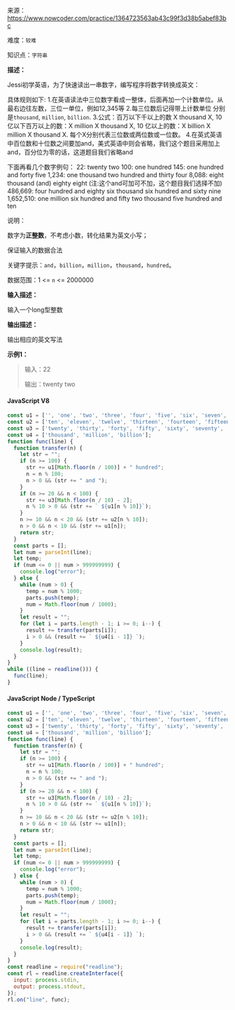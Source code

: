 来源：<https://www.nowcoder.com/practice/1364723563ab43c99f3d38b5abef83bc>

难度：`较难`

知识点：`字符串`

**描述：**

Jessi初学英语，为了快速读出一串数字，编写程序将数字转换成英文：

具体规则如下:
1.在英语读法中三位数字看成一整体，后面再加一个计数单位。从最右边往左数，三位一单位，例如12,345等
2.每三位数后记得带上计数单位 分别是`thousand`, `million`, `billion`.
3.公式：百万以下千以上的数 X thousand X, 10亿以下百万以上的数：X million X thousand X, 10 亿以上的数：X billion X million X thousand X. 每个X分别代表三位数或两位数或一位数。
4.在英式英语中百位数和十位数之间要加and，美式英语中则会省略，我们这个题目采用加上and，百分位为零的话，这道题目我们省略and

下面再看几个数字例句：
22: twenty two
100:  one hundred
145:  one hundred and forty five
1,234:  one thousand two hundred and thirty four
8,088:  eight thousand (and) eighty eight (注:这个and可加可不加，这个题目我们选择不加)
486,669:  four hundred and eighty six thousand six hundred and sixty nine
1,652,510:  one million six hundred and fifty two thousand five hundred and ten

说明：

数字为**正整数**，不考虑小数，转化结果为英文小写；

保证输入的数据合法

关键字提示：`and`，`billion`，`million`，`thousand`，`hundred`。

数据范围：1 <= `n` <= 2000000

**输入描述：**

输入一个long型整数

**输出描述：**

输出相应的英文写法

**示例1：**

> 输入：22
>
> 输出：twenty two

<!-- tabs:start -->

#### **JavaScript V8**

```javascript
const u1 = ['', 'one', 'two', 'three', 'four', 'five', 'six', 'seven', 'eight', 'nine'];
const u2 = ['ten', 'eleven', 'twelve', 'thirteen', 'fourteen', 'fifteen', 'sixteen', 'seventeen', 'eighteen', 'nineteen'];
const u3 = ['twenty', 'thirty', 'forty', 'fifty', 'sixty', 'seventy', 'eighty', 'ninety'];
const u4 = ['thousand', 'million', 'billion'];
function func(line) {
  function transfer(n) {
    let str = "";
    if (n >= 100) {
      str += u1[Math.floor(n / 100)] + " hundred";
      n = n % 100;
      n > 0 && (str += " and ");
    }
    if (n >= 20 && n < 100) {
      str += u3[Math.floor(n / 10) - 2];
      n % 10 > 0 && (str += ` ${u1[n % 10]}`);
    }
    n >= 10 && n < 20 && (str += u2[n % 10]);
    n > 0 && n < 10 && (str += u1[n]);
    return str;
  }
  const parts = [];
  let num = parseInt(line);
  let temp;
  if (num <= 0 || num > 999999999) {
    console.log("error");
  } else {
    while (num > 0) {
      temp = num % 1000;
      parts.push(temp);
      num = Math.floor(num / 1000);
    }
    let result = "";
    for (let i = parts.length - 1; i >= 0; i--) {
      result += transfer(parts[i]);
      i > 0 && (result += ` ${u4[i - 1]} `);
    }
    console.log(result);
  }
}
while ((line = readline())) {
  func(line);
}
```

#### **JavaScript Node / TypeScript**

```javascript
const u1 = ['', 'one', 'two', 'three', 'four', 'five', 'six', 'seven', 'eight', 'nine'];
const u2 = ['ten', 'eleven', 'twelve', 'thirteen', 'fourteen', 'fifteen', 'sixteen', 'seventeen', 'eighteen', 'nineteen'];
const u3 = ['twenty', 'thirty', 'forty', 'fifty', 'sixty', 'seventy', 'eighty', 'ninety'];
const u4 = ['thousand', 'million', 'billion'];
function func(line) {
  function transfer(n) {
    let str = "";
    if (n >= 100) {
      str += u1[Math.floor(n / 100)] + " hundred";
      n = n % 100;
      n > 0 && (str += " and ");
    }
    if (n >= 20 && n < 100) {
      str += u3[Math.floor(n / 10) - 2];
      n % 10 > 0 && (str += ` ${u1[n % 10]}`);
    }
    n >= 10 && n < 20 && (str += u2[n % 10]);
    n > 0 && n < 10 && (str += u1[n]);
    return str;
  }
  const parts = [];
  let num = parseInt(line);
  let temp;
  if (num <= 0 || num > 999999999) {
    console.log("error");
  } else {
    while (num > 0) {
      temp = num % 1000;
      parts.push(temp);
      num = Math.floor(num / 1000);
    }
    let result = "";
    for (let i = parts.length - 1; i >= 0; i--) {
      result += transfer(parts[i]);
      i > 0 && (result += ` ${u4[i - 1]} `);
    }
    console.log(result);
  }
}
const readline = require("readline");
const rl = readline.createInterface({
  input: process.stdin,
  output: process.stdout,
});
rl.on("line", func);
```

<!-- tabs:end -->

